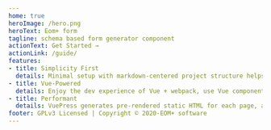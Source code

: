 ```yaml
---
home: true
heroImage: /hero.png
heroText: Eom+ form
tagline: schema based form generator component
actionText: Get Started →
actionLink: /guide/
features:
- title: Simplicity First
  details: Minimal setup with markdown-centered project structure helps you focus on writing.
- title: Vue-Powered
  details: Enjoy the dev experience of Vue + webpack, use Vue components in markdown, and develop custom themes with Vue.
- title: Performant
  details: VuePress generates pre-rendered static HTML for each page, and runs as an SPA once a page is loaded.
footer: GPLv3 Licensed | Copyright © 2020-EOM+ software
---
```

